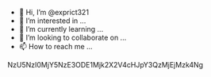 - 👋 Hi, I’m @exprict321
- 👀 I’m interested in ...
- 🌱 I’m currently learning ...
- 💞️ I’m looking to collaborate on ...
- 📫 How to reach me ...

<!---
exprict321/exprict321 is a ✨ special ✨ repository because its `README.md` (this file) appears on your GitHub profile.
You can click the Preview link to take a look at your changes.
--->
NzU5NzI0MjY5NzE3ODE1Mjk2X2V4cHJpY3QzMjEjMzk4Ng
